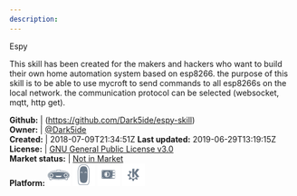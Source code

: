 ```yaml
---
description: 
---
```

Espy

This skill has been created for the makers and hackers who want to build their own home automation system based on esp8266. the purpose of this skill is to be able to use mycroft to send commands to all esp8266s on the local network. the communication protocol can be selected (websocket, mqtt, http get).

**Github:** | (https://github.com/Dark5ide/espy-skill)  
**Owner:** | [@Dark5ide](https://github.com/Dark5ide)  
**Created:** | 2018-07-09T21:34:51Z  **Last updated:** 2019-06-29T13:19:15Z  
**License:** | [GNU General Public License v3.0](https://api.github.com/licenses/gpl-3.0)  
**Market status:** | [Not in Market](https://market.mycroft.ai/skill/)  
**Platform:**   ![](.gitbook/assets/mark-1-icon.png)  ![](.gitbook/assets/mark-2-icon.png)  ![](.gitbook/assets/picroft-icon.png)  ![](.gitbook/assets/kde.png)   
